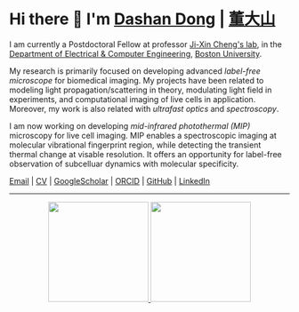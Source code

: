 # Hi there 👋 I'm <a href="https://dashandong.github.io" title="HomePage">Dashan Dong</a> | <a href="https://translate.google.com/details?sl=zh-CN&tl=en&text=董%20大%20山&op=translate" title="HomePage">董大山</a>

I am currently a Postdoctoral Fellow
at professor [Ji-Xin Cheng's lab](https://sites.bu.edu/cheng-group/),
in the [Department of Electrical & Computer Engineering](https://www.bu.edu/eng/academics/departments-and-divisions/electrical-and-computer-engineering/),
[Boston University](https://www.bu.edu).

My research is primarily focused on developing advanced _label-free microscope_ for biomedical imaging.
My projects have been related to modeling light propagation/scattering in theory, modulating light field in experiments, and computational imaging of live cells in application.
Moreover, my work is also related with _ultrafast optics_ and _spectroscopy_.

I am now working on developing _mid-infrared photothermal (MIP)_ microscopy for live cell imaging.
MIP enables a spectroscopic imaging at molecular vibrational fingerprint region, while detecting the transient thermal change at visable resolution.
It offers an opportunity for label-free observation of subcelluar dynamics with molecular specificity.

[Email](mailto:ddsh0205@gmail.com) \| [CV](https://dashandong.github.io/cv/) \| [GoogleScholar](https://scholar.google.com/citations?hl=en&user=cn5zJPMAAAAJ) \| [ORCID](https://orcid.org/0000-0002-6135-2849) \| [GitHub](https://github.com/dashandong) \| [LinkedIn](https://www.linkedin.com/in/dong-dashan-231825102)
***

<div align="center">
  <a href="https://github.com/dashandong">
  <img height="180em" src="https://github-readme-stats.vercel.app/api?username=dashandong&show_icons=true&theme=dracula&include_all_commits=true&count_private=true"/>
  <img height="180em" src="https://github-readme-stats.vercel.app/api/top-langs/?username=dashandong&layout=compact&langs_count=7&theme=dracula"/>
</div>
